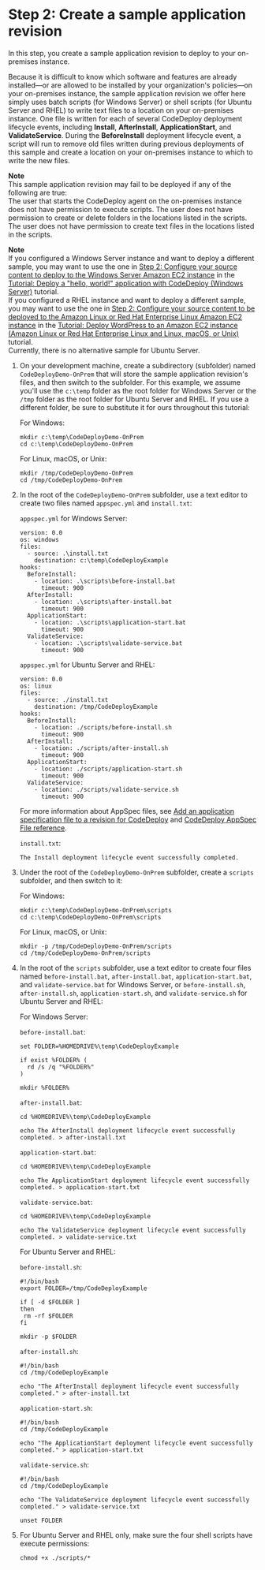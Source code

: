 # Step 2: Create a sample application revision<a name="tutorials-on-premises-instance-2-create-sample-revision"></a>

In this step, you create a sample application revision to deploy to your on\-premises instance\. 

Because it is difficult to know which software and features are already installed—or are allowed to be installed by your organization's policies—on your on\-premises instance, the sample application revision we offer here simply uses batch scripts \(for Windows Server\) or shell scripts \(for Ubuntu Server and RHEL\) to write text files to a location on your on\-premises instance\. One file is written for each of several CodeDeploy deployment lifecycle events, including **Install**, **AfterInstall**, **ApplicationStart**, and **ValidateService**\. During the **BeforeInstall** deployment lifecycle event, a script will run to remove old files written during previous deployments of this sample and create a location on your on\-premises instance to which to write the new files\. 

**Note**  
This sample application revision may fail to be deployed if any of the following are true:  
The user that starts the CodeDeploy agent on the on\-premises instance does not have permission to execute scripts\.
The user does not have permission to create or delete folders in the locations listed in the scripts\.
The user does not have permission to create text files in the locations listed in the scripts\.

**Note**  
If you configured a Windows Server instance and want to deploy a different sample, you may want to use the one in [Step 2: Configure your source content to deploy to the Windows Server Amazon EC2 instance](tutorials-windows-configure-content.md) in the [Tutorial: Deploy a "hello, world\!" application with CodeDeploy \(Windows Server\)](tutorials-windows.md) tutorial\.  
If you configured a RHEL instance and want to deploy a different sample, you may want to use the one in [Step 2: Configure your source content to be deployed to the Amazon Linux or Red Hat Enterprise Linux Amazon EC2 instance](tutorials-wordpress-configure-content.md) in the [Tutorial: Deploy WordPress to an Amazon EC2 instance \(Amazon Linux or Red Hat Enterprise Linux and Linux, macOS, or Unix\)](tutorials-wordpress.md) tutorial\.  
Currently, there is no alternative sample for Ubuntu Server\.

1. On your development machine, create a subdirectory \(subfolder\) named `CodeDeployDemo-OnPrem` that will store the sample application revision's files, and then switch to the subfolder\. For this example, we assume you'll use the `c:\temp` folder as the root folder for Windows Server or the `/tmp` folder as the root folder for Ubuntu Server and RHEL\. If you use a different folder, be sure to substitute it for ours throughout this tutorial: 

   For Windows:

   ```
   mkdir c:\temp\CodeDeployDemo-OnPrem
   cd c:\temp\CodeDeployDemo-OnPrem
   ```

   For Linux, macOS, or Unix:

   ```
   mkdir /tmp/CodeDeployDemo-OnPrem
   cd /tmp/CodeDeployDemo-OnPrem
   ```

1. In the root of the `CodeDeployDemo-OnPrem` subfolder, use a text editor to create two files named `appspec.yml` and `install.txt`:

   `appspec.yml` for Windows Server:

   ```
   version: 0.0
   os: windows
   files:
     - source: .\install.txt
       destination: c:\temp\CodeDeployExample
   hooks:
     BeforeInstall:
       - location: .\scripts\before-install.bat
         timeout: 900
     AfterInstall:
       - location: .\scripts\after-install.bat     
         timeout: 900
     ApplicationStart:
       - location: .\scripts\application-start.bat  
         timeout: 900
     ValidateService:
       - location: .\scripts\validate-service.bat    
         timeout: 900
   ```

   `appspec.yml` for Ubuntu Server and RHEL:

   ```
   version: 0.0
   os: linux
   files:
     - source: ./install.txt
       destination: /tmp/CodeDeployExample
   hooks:
     BeforeInstall:
       - location: ./scripts/before-install.sh
         timeout: 900
     AfterInstall:
       - location: ./scripts/after-install.sh
         timeout: 900
     ApplicationStart:
       - location: ./scripts/application-start.sh
         timeout: 900
     ValidateService:
       - location: ./scripts/validate-service.sh
         timeout: 900
   ```

   For more information about AppSpec files, see [Add an application specification file to a revision for CodeDeploy](application-revisions-appspec-file.md) and [CodeDeploy AppSpec File reference](reference-appspec-file.md)\.

   `install.txt`:

   ```
   The Install deployment lifecycle event successfully completed.
   ```

1. Under the root of the `CodeDeployDemo-OnPrem` subfolder, create a `scripts` subfolder, and then switch to it:

   For Windows:

   ```
   mkdir c:\temp\CodeDeployDemo-OnPrem\scripts
   cd c:\temp\CodeDeployDemo-OnPrem\scripts
   ```

   For Linux, macOS, or Unix:

   ```
   mkdir -p /tmp/CodeDeployDemo-OnPrem/scripts
   cd /tmp/CodeDeployDemo-OnPrem/scripts
   ```

1. In the root of the `scripts` subfolder, use a text editor to create four files named `before-install.bat`, `after-install.bat`, `application-start.bat`, and `validate-service.bat` for Windows Server, or `before-install.sh`, `after-install.sh`, `application-start.sh`, and `validate-service.sh` for Ubuntu Server and RHEL:

   For Windows Server:

   `before-install.bat`:

   ```
   set FOLDER=%HOMEDRIVE%\temp\CodeDeployExample
   
   if exist %FOLDER% (
     rd /s /q "%FOLDER%"
   )
   
   mkdir %FOLDER%
   ```

   `after-install.bat`:

   ```
   cd %HOMEDRIVE%\temp\CodeDeployExample
   
   echo The AfterInstall deployment lifecycle event successfully completed. > after-install.txt
   ```

   `application-start.bat`:

   ```
   cd %HOMEDRIVE%\temp\CodeDeployExample
   
   echo The ApplicationStart deployment lifecycle event successfully completed. > application-start.txt
   ```

   `validate-service.bat`:

   ```
   cd %HOMEDRIVE%\temp\CodeDeployExample
   
   echo The ValidateService deployment lifecycle event successfully completed. > validate-service.txt
   ```

   For Ubuntu Server and RHEL:

   `before-install.sh`:

   ```
   #!/bin/bash
   export FOLDER=/tmp/CodeDeployExample
   
   if [ -d $FOLDER ]
   then
    rm -rf $FOLDER
   fi
   
   mkdir -p $FOLDER
   ```

   `after-install.sh`:

   ```
   #!/bin/bash
   cd /tmp/CodeDeployExample
   
   echo "The AfterInstall deployment lifecycle event successfully completed." > after-install.txt
   ```

   `application-start.sh`:

   ```
   #!/bin/bash
   cd /tmp/CodeDeployExample
   
   echo "The ApplicationStart deployment lifecycle event successfully completed." > application-start.txt
   ```

   `validate-service.sh`:

   ```
   #!/bin/bash
   cd /tmp/CodeDeployExample
   
   echo "The ValidateService deployment lifecycle event successfully completed." > validate-service.txt
   
   unset FOLDER
   ```

1. For Ubuntu Server and RHEL only, make sure the four shell scripts have execute permissions:

   ```
   chmod +x ./scripts/*
   ```